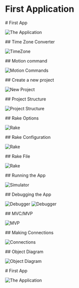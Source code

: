 # First Application

<slide>
# First App

![The Application](appicon.png "The Application") 

</slide>

<slide>
## Time Zone Converter

![TimeZone](timezone.png "Time Zone") 

</slide>

<slide>
## Motion command

![Motion Commands](motion.jpeg "Motion commands") 

</slide>

<slide>
## Create a new project

![New Project](create.jpeg "New Project") 

</slide>

<slide>
## Project Structure

![Project Structure](directories.jpeg "Project Structure") 

</slide>

<slide>
## Rake Options

![Rake](rake.png "Rake") 

</slide>

<slide>
## Rake Configuration

![Rake](rakeconf.png "Rake") 

</slide>

<slide>
## Rake File

![Rake](rakefile.png "Rake File") 

</slide>

<slide>
## Running the App

![Simulator](run.jpeg "Simulator") 

</slide>

<slide>
## Debugging the App

![](rakedebug.png "Debugger") 
![](rakedebug2.png "Debugger") 

</slide>

<slide>
## MVC/MVP

![MVP](mvp.png "MVP") 

</slide>

<slide>
## Making Connections

![Connections](connecting.png "Connections") 

</slide>

<slide>
## Object Diagram

![Object Diagram](objectdiagram.png "Object Diagram") 

</slide>

<slide>
# First App

![The Application](appicon.png "The Application") 

</slide>
